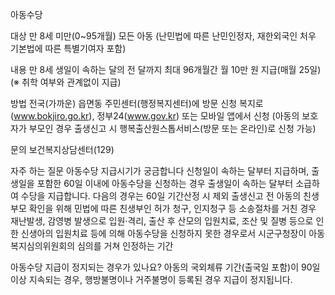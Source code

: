 아동수당

대상
 만 8세 미만(0~95개월) 모든 아동 (난민법에 따른 난민인정자, 재한외국인 처우 기본법에 따른 특별기여자 포함)

내용
 만 8세 생일이 속하는 달의 전 달까지 최대 96개월간 월 10만 원 지급(매월 25일) (※ 취학 여부와 관계없이 지급)

방법
 전국(가까운) 읍면동 주민센터(행정복지센터)에 방문 신청
 복지로(www.bokjiro.go.kr), 정부24(www.gov.kr) 또는 모바일 앱에서 신청 (아동의 보호자가 부모인 경우 출생신고 시 행복출산원스톱서비스(방문 또는 온라인)로 신청 가능)

 문의
보건복지상담센터(129)

자주 하는 질문
 아동수당 지급시기가 궁금합니다
   신청일이 속하는 달부터 지급하며, 출생일을 포함한 60일 이내에 아동수당을 신청하는 경우 출생일이 속하는 달부터 소급하여 수당을 지급합니다.
     다음의 경우는 60일 기간산정 시 제외
       출생신고 전 아동의 친생부모 확인을 위해 민법에 따른 친생부인 허가 청구, 인지청구 등 소송절차를 거친 경우
       재난발생, 감영병 발생으로 입원·격리, 출산 후 산모의 입원치료, 조산 및 질병 등으로 인한 신생아의 입원치료 등에 의해 아동수당을 신청하지 못한 경우로서 시군구청장이 아동복지심의위원회의 심의를 거쳐 인정하는 기간

 아동수당 지급이 정지되는 경우가 있나요?
   아동의 국외체류 기간(출국일 포함)이 90일 이상 지속되는 경우, 행방불명이나 거주불명이 등록된 경우 지급이 정지됩니다.
